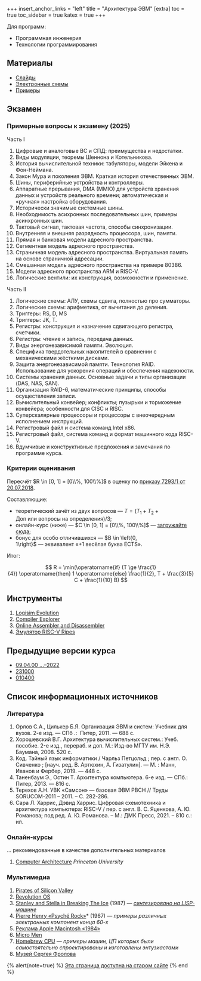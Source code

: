 +++
insert_anchor_links = "left"
title = "Архитектура ЭВМ"
[extra]
toc = true
toc_sidebar = true
katex = true
+++

Для программ:
- Программная инженерия
- Технологии программирования

## Материалы

- [Слайды](https://github.com/dluciv/Computer_Architecture-SPbU-CB.5080/tree/main/slides)
- [Электронные схемы](https://github.com/dluciv/Computer_Architecture-SPbU-CB.5080/tree/main/circuits)
- [Примеры](https://github.com/dluciv/Computer_Architecture-SPbU-CB.5080/tree/main/examples)

<!--
- [Чатик VK Teams](https://myteam.mail.ru/profile/AoLJ35xESHCRJgy_pg0)
- [Табличка с успехами](https://disk.yandex.ru/i/E0ZKv8xnE_3yRg)
-->

## Экзамен

### Примерные вопросы к экзамену (2025)

Часть I

1.  Цифровые и аналоговые ВС и СПД: преимущества и недостатки.
2.  Виды модуляции, теоремы Шеннона и Котельникова.
3.  История вычислительной техники: табуляторы, модели Эйкена и
    Фон-Неймана.
4.  Закон Мура и поколения ЭВМ. Краткая история отечественных ЭВМ.
5.  Шины, периферийные устройства и контроллеры.
6.  Аппаратные прерывания, DMA (MMIO) для устройств хранения данных и
    устройств реального времени; автоматическая и «ручная» настройка
    оборудования.
7.  Исторически значимые системные шины.
8.  Необходимость асихронных последовательных шин, примеры асинхронных
    шин.
9.  Тактовый сигнал, тактовая частота, способы синхронизации.
10. Внутренняя и внешняя разрядность процессора, шин, памяти.
11. Прямая и банковая модели адресного пространства.
12. Сегментная модель адресного пространства.
13. Страничная модель адресного пространства. Виртуальная память на
    основе страничной адресации.
14. Cмешанная модель адресного пространства на примере 80386.
15. Модели адресного пространства ARM и RISC-V.
16. Логические вентили: их конструкция, возможности и применение.

Часть II

1.  Логические схемы: АЛУ, схемы сдвига, полностью про сумматоры.
2.  Логические схемы: арифметика, от вычитания до деления.
3.  Триггеры: RS, D, MS
4.  Триггеры: JK, T.
5.  Регистры: конструкция и назначение сдвигающего регистра, счетчики.
6.  Регистры: чтение и запись, передача данных.
7.  Виды энергонезависимой памяти. Эволюция.
8.  Специфика твердотельных накопителей в сравнении с механическими
    жёсткими дисками.
9.  Защита энергонезависимой памяти. Технология RAID. Использование для
    ускорения операций и обеспечения надежности.
10. Системы хранения данных. Основные задачи и типы организации (DAS,
    NAS, SAN).
11. Организация RAID-6, математические принципы, способы осуществления
    записи.
12. Вычислительный конвейер; конфликты; пузырьки и торможение конвейера;
    особенности для CISC и RISC.
13. Суперскалярные процессоры и процессоры с внеочередным исполнением
    инструкций.
14. Регистровый файл и система команд Intel x86.
15. Регистровый файл, система команд и формат машинного кода RISC-V.
16. Вдумчивые и конструктивные предложения и замечания по программе
    курса.

### Критерии оценивания

Пересчёт $R \in [0, 1] = [0\\%, 100\\%]$ в оценку по [приказу 7293/1 от 20.07.2018](https://spbu.ru/openuniversity/documents/o-primenenii-sistemy-ocenivaniya-v-sootvetstvii-s-trebovaniyami-ects).

Составляющие:

* теоретический зачёт из двух вопросов — $T=(T_1+T_2+\mathrm{Доп~или~вопросы~на~определения})/3$;
* онлайн-курс (ниже) — $C \in [0, 1] = [0\\%, 100\\%]$ — [загружайте сюда](https://hwproj.ru/courses/50043);
* бонус для особо отличившихся — $B \in \left{0, 1\right}$ — эквивалент «+1 весёлая буква ECTS».

Итог:

$$ R = \min(\operatorname{if} (T \ge \frac{1}{4}) \operatorname{then} 1 \operatorname{else} \frac{1}{2}, T + \frac{3}{5} C + \frac{1}{10} B) $$

## Инструменты

1.  [Logisim Evolution](https://github.com/reds-heig/logisim-evolution)
2.  [Compiler Explorer](https://godbolt.org/)
3.  [Online Assembler and Disassembler](http://shell-storm.org/online/Online-Assembler-and-Disassembler/)
4.  [Эмулятор RISC-V Ripes](http://ripes.me/Ripes/)

## Предыдущие версии курса

- [09.04.00 \...–2022](https://sites.google.com/view/edu2018-dluciv-name/archive/2021-2022/2021-22-архитектура-вычислительных-систем?authuser=0)
- [231000](https://sites.google.com/view/edu2018-dluciv-name/archive/before/архитектура-вычислительных-систем-231000б?authuser=0)
- [010400](https://sites.google.com/view/edu2018-dluciv-name/archive/before/architecture-cs220-010400?authuser=0)

## Список информационных источников

### Литература

1.  Орлов С.А., Цилькер Б.Я. Организация ЭВМ и систем: Учебник для
    вузов. 2-е изд. — СПб .:  Питер, 2011. — 688 с.
2.  Хорошевский В.Г. Архитектура вычислительных систем.: Учеб.
    пособие. 2-e изд., перераб. и доп. M.: Изд-во МГТУ им. H.Э.
    Баумана, 2008. 520 c.
3.  Код. Тайный язык информатики / Чарльз Петцольд ; пер. с англ. О. Сивченко ; [науч.
    ред. В. Артюхин, А. Гизатулин]. — М. : Манн, Иванов и Фербер, 2019. — 448 с.
4.  Таненбаум Э., Остин Т. Архитектура компьютера. 6-е изд. — СПб.:
    Питер, 2013. — 816 с.
5.  Терехов А.Н. УВК «Самсон» — базовая ЭВМ РВСН // Труды
    SORUCOM-2011 – 2011. – С. 282-286.
6.  Сара Л. Харрис, Дэвид Харрис. Цифровая схемотехника и архитектура
    компьютера: RISC-V / пер. с англ. В. С. Яценкова, А. Ю. Романова;
    под ред. А. Ю. Романова. – М.: ДМК Пресс, 2021. – 810 с.: ил.

### Онлайн-курсы

... рекомендованные в качестве дополнительных материалов

1.  [Computer Architecture](https://en.coursera.org/learn/comparch) *Princeton University*

### Мультимедиа

1.  [Pirates of Silicon Valley](http://en.wikipedia.org/wiki/Pirates_of_the_Silicon_Valley)
2.  [Revolution OS](http://en.wikipedia.org/wiki/Revolution_os)
3.  [Stanley and Stella in Breaking The Ice](https://youtu.be/3bTqWsVqyzE) (1987)
    — *[синтезировано на LISP-машине](http://en.wikipedia.org/wiki/Stanley_and_Stella_in:_Breaking_the_Ice)*
4.  [Pierre Henry «Psyché Rock»](http://www.youtube.com/watch?v=AOqfWj0HqNE&feature=related)* (1967)
    — *примеры различных электронных компонент конца 60-х*
5.  [Реклама Apple Macintosh «1984»](http://www.youtube.com/watch?v=OYecfV3ubP8)
6.  [Micro Men](http://en.wikipedia.org/wiki/Micro_Men)
7.  [Homebrew CPU](http://www.homebrewcpu.com/) — *примеры машин,
    ЦП которых были самостоятельно спроектированы и изготовлены
    энтузиастами*
8.  [Музей Сергея Фролова](http://www.leningrad.su/museum/)


{% alert(note=true) %}
[Эта страница доступна на старом сайте](https://sites.google.com/view/edu2018-dluciv-name/Home/architecture)
{% end %}
